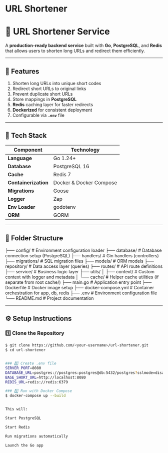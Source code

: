 # URL Shortener

# 🔗 URL Shortener Service

A **production-ready backend service** built with **Go**, **PostgreSQL**, and **Redis** that allows users to shorten long URLs and redirect them efficiently.

---

## 🚀 Features

1. Shorten long URLs into unique short codes  
2. Redirect short URLs to original links  
3. Prevent duplicate short URLs  
4. Store mappings in **PostgreSQL**  
5. **Redis** caching layer for faster redirects  
6. **Dockerized** for consistent deployment  
7. Configurable via **`.env`** file

---

## 🧰 Tech Stack

| Component | Technology |
|------------|-------------|
| **Language** | Go 1.24+ |
| **Database** | PostgreSQL 16 |
| **Cache** | Redis 7 |
| **Containerization** | Docker & Docker Compose |
| **Migrations** | Goose |
| **Logger** | Zap |
| **Env Loader** | godotenv |
| **ORM** | GORM |

---

## 📁 Folder Structure

├── config/ # Environment configuration loader
├── database/ # Database connection setup (PostgreSQL)
├── handlers/ # Gin handlers (controllers)
├── migrations/ # SQL migration files
├── models/ # ORM models
├── repository/ # Data access layer (queries)
├── routes/ # API route definitions
├── service/ # Business logic layer
├── utils/
│ ├── context/ # Custom context with logger and metadata
│ └── cache/ # Helper cache utilities (if separate from root cache/)
├── main.go # Application entry point
├── Dockerfile # Docker image setup
├── docker-compose.yml # Container orchestration for app, db, redis
├── .env # Environment configuration file
└── README.md # Project documentation


---

## ⚙️ Setup Instructions

### 1️⃣ Clone the Repository

```bash
$ git clone https://github.com/<your-username>/url-shortener.git
$ cd url-shortener


### 2️⃣ Create .env file
SERVER_PORT=8080
DATABASE_URL=postgres://postgres:postgres@db:5432/postgres?sslmode=disable
BASE_SHORT_URL=http://localhost:8080
REDIS_URL=redis://redis:6379

### 3️⃣ Run with Docker Compose
$ docker-compose up --build


This will:

Start PostgreSQL

Start Redis

Run migrations automatically

Launch the Go app
